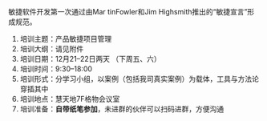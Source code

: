 
敏捷软件开发第一次通过由Mar tinFowler和Jim Highsmith推出的“敏捷宣言”形成规范。

1.  培训主题：产品敏捷项目管理
2.  培训大纲：请见附件
3.  培训日期：12月21–22日两天 （下周五、六）
4.  培训时间：9:30–18:00
5.  培训形式：分学习小组，以案例（包括我司真实案例）为载体，工具与方法论穿插其中
6.  培训地点：慧天地7F格物会议室
7.  培训准备：**自带纸笔参加**，未进群的伙伴可以扫码进群，方便沟通
